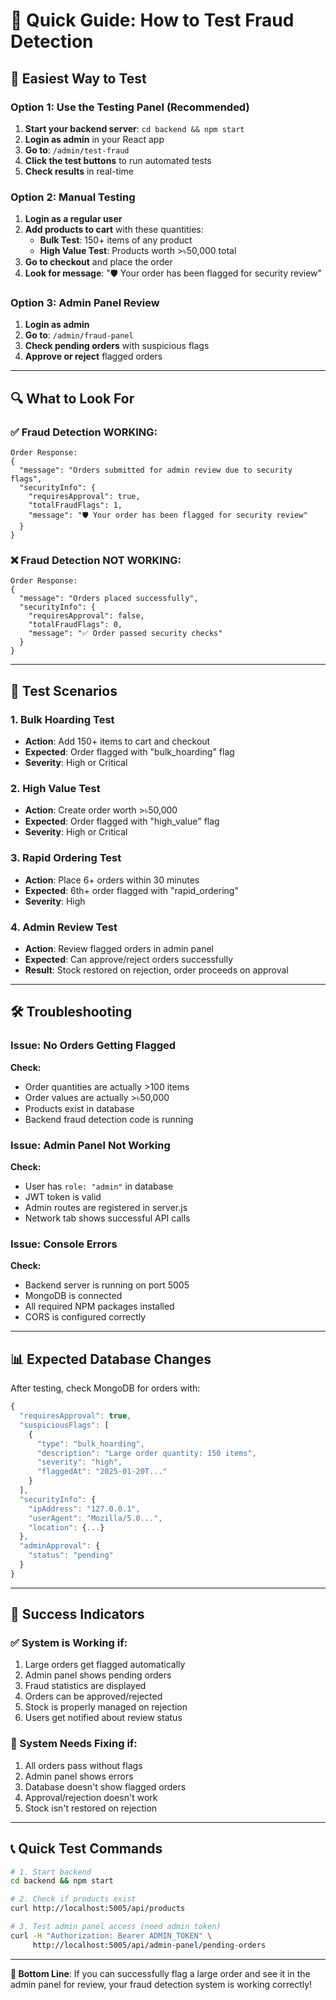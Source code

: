 # 🎯 Quick Guide: How to Test Fraud Detection

## 🚀 **Easiest Way to Test**

### **Option 1: Use the Testing Panel (Recommended)**
1. **Start your backend server**: `cd backend && npm start`
2. **Login as admin** in your React app
3. **Go to**: `/admin/test-fraud`
4. **Click the test buttons** to run automated tests
5. **Check results** in real-time

### **Option 2: Manual Testing**
1. **Login as a regular user**
2. **Add products to cart** with these quantities:
   - **Bulk Test**: 150+ items of any product
   - **High Value Test**: Products worth >৳50,000 total
3. **Go to checkout** and place the order
4. **Look for message**: "🛡️ Your order has been flagged for security review"

### **Option 3: Admin Panel Review**
1. **Login as admin**
2. **Go to**: `/admin/fraud-panel`
3. **Check pending orders** with suspicious flags
4. **Approve or reject** flagged orders

---

## 🔍 **What to Look For**

### **✅ Fraud Detection WORKING:**
```
Order Response:
{
  "message": "Orders submitted for admin review due to security flags",
  "securityInfo": {
    "requiresApproval": true,
    "totalFraudFlags": 1,
    "message": "🛡️ Your order has been flagged for security review"
  }
}
```

### **❌ Fraud Detection NOT WORKING:**
```
Order Response:
{
  "message": "Orders placed successfully",
  "securityInfo": {
    "requiresApproval": false,
    "totalFraudFlags": 0,
    "message": "✅ Order passed security checks"
  }
}
```

---

## 🧪 **Test Scenarios**

### **1. Bulk Hoarding Test**
- **Action**: Add 150+ items to cart and checkout
- **Expected**: Order flagged with "bulk_hoarding" flag
- **Severity**: High or Critical

### **2. High Value Test**
- **Action**: Create order worth >৳50,000
- **Expected**: Order flagged with "high_value" flag  
- **Severity**: High or Critical

### **3. Rapid Ordering Test**
- **Action**: Place 6+ orders within 30 minutes
- **Expected**: 6th+ order flagged with "rapid_ordering"
- **Severity**: High

### **4. Admin Review Test**
- **Action**: Review flagged orders in admin panel
- **Expected**: Can approve/reject orders successfully
- **Result**: Stock restored on rejection, order proceeds on approval

---

## 🛠️ **Troubleshooting**

### **Issue: No Orders Getting Flagged**
**Check:**
- Order quantities are actually >100 items
- Order values are actually >৳50,000
- Products exist in database
- Backend fraud detection code is running

### **Issue: Admin Panel Not Working**
**Check:**
- User has `role: "admin"` in database
- JWT token is valid
- Admin routes are registered in server.js
- Network tab shows successful API calls

### **Issue: Console Errors**
**Check:**
- Backend server is running on port 5005
- MongoDB is connected
- All required NPM packages installed
- CORS is configured correctly

---

## 📊 **Expected Database Changes**

After testing, check MongoDB for orders with:
```javascript
{
  "requiresApproval": true,
  "suspiciousFlags": [
    {
      "type": "bulk_hoarding",
      "description": "Large order quantity: 150 items",
      "severity": "high",
      "flaggedAt": "2025-01-20T..."
    }
  ],
  "securityInfo": {
    "ipAddress": "127.0.0.1",
    "userAgent": "Mozilla/5.0...",
    "location": {...}
  },
  "adminApproval": {
    "status": "pending"
  }
}
```

---

## 🎉 **Success Indicators**

### **✅ System is Working if:**
1. Large orders get flagged automatically
2. Admin panel shows pending orders
3. Fraud statistics are displayed
4. Orders can be approved/rejected
5. Stock is properly managed on rejection
6. Users get notified about review status

### **🚨 System Needs Fixing if:**
1. All orders pass without flags
2. Admin panel shows errors
3. Database doesn't show flagged orders
4. Approval/rejection doesn't work
5. Stock isn't restored on rejection

---

## 📞 **Quick Test Commands**

```bash
# 1. Start backend
cd backend && npm start

# 2. Check if products exist
curl http://localhost:5005/api/products

# 3. Test admin panel access (need admin token)
curl -H "Authorization: Bearer ADMIN_TOKEN" \
     http://localhost:5005/api/admin-panel/pending-orders
```

---

**🎯 Bottom Line**: If you can successfully flag a large order and see it in the admin panel for review, your fraud detection system is working correctly!
